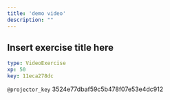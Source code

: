 ```yaml
---
title: 'demo video'
description: ""
---
```


## Insert exercise title here

```yaml
type: VideoExercise 
xp: 50 
key: 11eca278dc   
```

`@projector_key`
3524e77dbaf59c5b478f07e53e4dc912